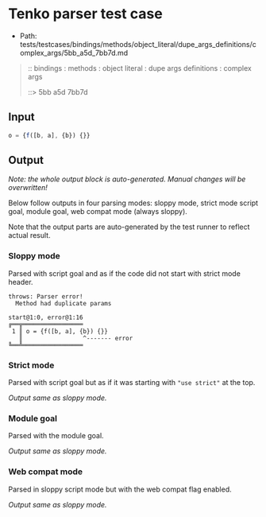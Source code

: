 # Tenko parser test case

- Path: tests/testcases/bindings/methods/object_literal/dupe_args_definitions/complex_args/5bb_a5d_7bb7d.md

> :: bindings : methods : object literal : dupe args definitions : complex args
>
> ::> 5bb a5d 7bb7d

## Input

`````js
o = {f([b, a], {b}) {}}
`````

## Output

_Note: the whole output block is auto-generated. Manual changes will be overwritten!_

Below follow outputs in four parsing modes: sloppy mode, strict mode script goal, module goal, web compat mode (always sloppy).

Note that the output parts are auto-generated by the test runner to reflect actual result.

### Sloppy mode

Parsed with script goal and as if the code did not start with strict mode header.

`````
throws: Parser error!
  Method had duplicate params

start@1:0, error@1:16
╔══╦═════════════════
 1 ║ o = {f([b, a], {b}) {}}
   ║                 ^------- error
╚══╩═════════════════

`````

### Strict mode

Parsed with script goal but as if it was starting with `"use strict"` at the top.

_Output same as sloppy mode._

### Module goal

Parsed with the module goal.

_Output same as sloppy mode._

### Web compat mode

Parsed in sloppy script mode but with the web compat flag enabled.

_Output same as sloppy mode._
